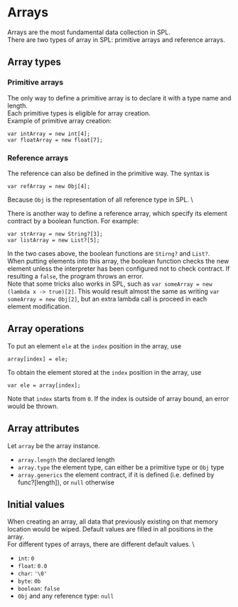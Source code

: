 # Arrays

Arrays are the most fundamental data collection in SPL. \
There are two types of array in SPL: primitive arrays and reference arrays.

## Array types
### Primitive arrays

The only way to define a primitive array is to declare it with a type name and length. \
Each primitive types is eligible for array creation. \
Example of primitive array creation:

```
var intArray = new int[4];
var floatArray = new float[7];
```

### Reference arrays

The reference can also be defined in the primitive way. The syntax is
```
var refArray = new Obj[4];
```
Because `Obj` is the representation of all reference type in SPL. \

There is another way to define a reference array, which specify its element contract by a boolean function. 
For example:
```
var strArray = new String?[3];
var listArray = new List?[5];
```
In the two cases above, the boolean functions are `Stirng?` and `List?`. \
When putting elements into this array, the boolean function checks the new element unless the interpreter has been 
configured not to check contract. 
If resulting a `false`, the program throws an error. \
Note that some tricks also works in SPL, such as `var someArray = new (lambda x -> true)[2]`. This would result almost 
the same as writing `var someArray = new Obj[2]`, but an extra lambda call is proceed in each element modification.

## Array operations
To put an element `ele` at the `index` position in the array, use
```
array[index] = ele;
```
To obtain the element stored at the `index` position in the array, use
```
var ele = array[index];
```
Note that `index` starts from `0`. If the index is outside of array bound, an error would be thrown.

## Array attributes
Let `array` be the array instance.
* `array.length` the declared length
* `array.type` the element type, can either be a primitive type or `Obj` type
* `array.generics` the element contract, if it is defined (i.e. defined by func?[length]), or `null` otherwise

## Initial values
When creating an array, all data that previously existing on that memory location would be wiped. Default values 
are filled in all positions in the array. \
For different types of arrays, there are different default values. \
* `int`: `0`
* `float`: `0.0`
* `char`: `'\0'`
* `byte`: `0b`
* `boolean`: `false`
* `Obj` and any reference type: `null`
